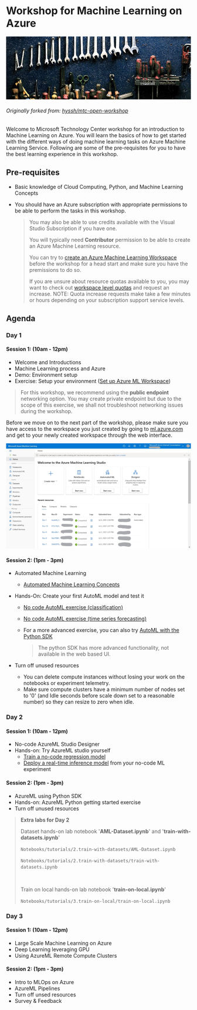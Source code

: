 # Workshop for Machine Learning on Azure

![logo](images/workshop_logo.png)

###### Originally forked from: [hyssh/mtc-open-workshop](https://github.com/hyssh/mtc-open-workshop)

Welcome to Microsoft Technology Center workshop for an introduction to Machine Learning on Azure. You will learn the basics of how to get started with the different ways of doing machine learning tasks on Azure Machine Learning Service.
Following are some of the pre-requisites for you to have the best learning experience in this workshop.

## Pre-requisites

* Basic knowledge of Cloud Computing, Python, and Machine Learning Concepts

* You should have an Azure subscription with appropriate permissions to be able to perform the tasks in this workshop.

    > You may also be able to use credits available with the Visual Studio Subscription if you have one.
    >
    > You will typically need **Contributor** permission to be able to create an Azure Machine Learning resource.
    >
    > You can try to [create an Azure Machine Learning Workspace](https://docs.microsoft.com/en-us/azure/machine-learning/how-to-manage-workspace?tabs=azure-portal) before the workshop for a head start and make sure you have the premissions to do so.
    >
    > If you are unsure about resource quotas available to you, you may want to check out [workspace level quotas](https://docs.microsoft.com/en-us/azure/machine-learning/how-to-manage-quotas#workspace-level-quotas) and request an increase. NOTE: Quota increase requests make take a few minutes or hours depending on your subscription support service levels.

## Agenda

### Day 1

#### Session 1: (10am - 12pm)

* Welcome and Introductions
* Machine Learning process and Azure
* Demo: Environment setup
* Exercise: Setup your environment ([Set up Azure ML Workspace](https://docs.microsoft.com/en-us/azure/machine-learning/how-to-manage-workspace?tabs=azure-portal))

> For this workshop, we recommend using the **public endpoint** networking option. You may create private endpoint but due to the scope of this exercise, we shall not troubleshoot networking issues during the workshop.

Before we move on to the next part of the workshop, please make sure you have access to the workspace you just created by going to [ml.azure.com](ml.azure.com) and get to your newly created workspace through the web interface.

![Sample AML Workspace](images/aml-ws-homescreen.jpg)

#### Session 2: (1pm - 3pm)

* Automated Machine Learning
  * [Automated Machine Learning Concepts](https://docs.microsoft.com/en-us/azure/machine-learning/concept-automated-ml)

* Hands-On: Create your first AutoML model and test it
  * [No code AutoML exercise (classification)](https://docs.microsoft.com/en-us/azure/machine-learning/tutorial-first-experiment-automated-ml)
  * [No code AutoML exercise (time series forecasting)](https://docs.microsoft.com/en-us/azure/machine-learning/tutorial-automated-ml-forecast)
  * For a more advanced exercise, you can also try [AutoML with the Python SDK](https://docs.microsoft.com/en-us/azure/machine-learning/tutorial-auto-train-models)

    > The python SDK has more advanced functionality, not available in the web based UI.

* Turn off unused resources
  * You can delete compute instances without losing your work on the notebooks or experiment telemetry.
  * Make sure compute clusters have a minimum number of nodes set to '0' (and Idle seconds before scale down set to a reasonable number) so they can resize to zero when idle.

### Day 2

#### Session 1: (10am - 12pm)

* No-code AzureML Studio Designer
* Hands-on: Try AzureML studio yourself
  * [Train a no-code regression model](https://docs.microsoft.com/en-us/azure/machine-learning/tutorial-designer-automobile-price-train-score)
  * [Deploy a real-time inference model](https://docs.microsoft.com/en-us/azure/machine-learning/tutorial-designer-automobile-price-deploy) from your no-code ML experiment

#### Session 2: (1pm - 3pm)

* AzureML using Python SDK
* Hands-on: AzureML Python getting started exercise
* Turn off unused resources

> **Extra labs for Day 2**
>
> Dataset hands-on lab notebook '**AML-Dataset.ipynb**' and '**train-with-datasets.ipynb**'
>
> ```Notebooks/tutorials/2.train-with-datasets/AML-Dataset.ipynb```
>
> ```Notebooks/tutorials/2.train-with-datasets/train-with-datasets.ipynb```
>
></br>
>
> Train on local hands-on lab notebook '**train-on-local.ipynb**'
>
> ```Notebooks/tutorials/3.train-on-local/train-on-local.ipynb```

### Day 3

#### Session 1: (10am - 12pm)

* Large Scale Machine Learning on Azure
* Deep Learning leveraging GPU
* Using AzureML Remote Compute Clusters

#### Session 2: (1pm - 3pm)

* Intro to MLOps on Azure
* AzureML Pipelines
* Turn off unsed resources
* Survey & Feedback